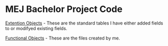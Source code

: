 # MEJ Bachelor Project Code

[Extention Objects](app/Source/ExtensionObjects) - These are the standard tables I have either added fields to or modifyed existing fields.

[Functional Objects](app/Source/FunctionalObjects) - These are the files created by me.
